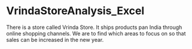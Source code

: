 # VrindaStoreAnalysis_Excel

There is a store called Vrinda Store. It ships products pan India through online shopping channels.
We are to find which areas to focus on so that sales can be increased in the new year.
